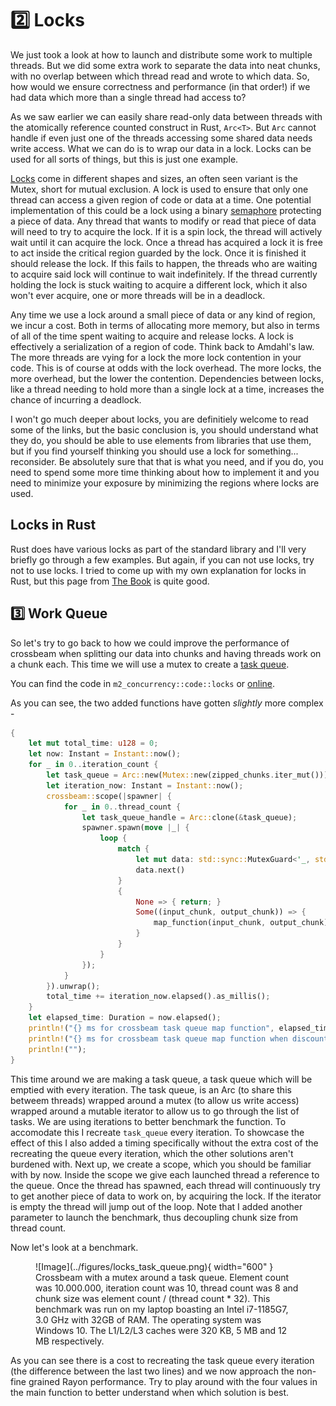 # 2️⃣ Locks
We just took a look at how to launch and distribute some work to multiple threads.
But we did some extra work to separate the data into neat chunks, with no overlap
between which thread read and wrote to which data. So, how would we ensure
correctness and performance (in that order!) if we had data which more than
a single thread had access to?

As we saw earlier we can easily share read-only data between threads with the
atomically reference counted construct in Rust, ```Arc<T>```. But ```Arc```
cannot handle if even just one of the threads accessing some shared data
needs write access. What we can do is to wrap our data in a lock. Locks can
be used for all sorts of things, but this is just one example.

[Locks](https://en.wikipedia.org/wiki/Lock_(computer_science)) come in different shapes and sizes,
an often seen variant is the Mutex, short for mutual exclusion. A lock is used to ensure that only
one thread can access a given region of code or data at a time. One potential implementation of this
could be a lock using a binary
[semaphore](https://en.wikipedia.org/wiki/Semaphore_(programming)) protecting a piece of data.
Any thread that wants to modify or read that piece of data will need to try to acquire the lock.
If it is a spin lock, the thread will actively wait until it can acquire the lock. Once a thread
has acquired a lock it is free to act inside the critical region guarded by the lock. Once it
is finished it should release the lock. If this fails to happen, the threads who are waiting
to acquire said lock will continue to wait indefinitely. If the thread currently holding the lock
is stuck waiting to acquire a different lock, which it also won't ever acquire, one or more threads
will be in a deadlock.

Any time we use a lock around a small piece of data or any kind of region, we incur a cost. Both in
terms of allocating more memory, but also in terms of all of the time spent waiting to acquire and
release locks. A lock is effectively a serialization of a region of code. Think back to Amdahl's
law. The more threads are vying for a lock the more lock contention in your code. This is of course
at odds with the lock overhead. The more locks, the more overhead, but the lower the contention.
Dependencies between locks, like a thread needing to hold more than a single lock at a time,
increases the chance of incurring a deadlock.

I won't go much deeper about locks, you are definitiely welcome to read some of the links, but
the basic conclusion is, you should understand what they do, you should be able to use elements from
libraries that use them, but if you find yourself thinking you should use a lock for something...
reconsider. Be absolutely sure that that is what you need, and if you do, you need to spend some more time
thinking about how to implement it and you need to minimize your exposure by minimizing the regions where locks
are used.

## Locks in Rust
Rust does have various locks as part of the standard library and I'll very briefly go through a few examples.
But again, if you can not use locks, try not to use locks. I tried to come up with my own explanation for
locks in Rust, but this page from [The Book](https://doc.rust-lang.org/book/ch16-03-shared-state.html)
is quite good.

## 3️⃣ Work Queue
So let's try to go back to how we could improve the performance of crossbeam when splitting our data
into chunks and having threads work on a chunk each. This time we will use a mutex to create
a [task queue](https://github.com/ProgrammingRust/mandelbrot/blob/task-queue/src/main.rs).

You can find the code in ```m2_concurrency::code::locks``` or
[online](https://github.com/absorensen/the-guide/tree/main/m2_concurrency/code/locks).

As you can see, the two added functions have gotten *slightly* more complex -

```rust
{
    let mut total_time: u128 = 0;
    let now: Instant = Instant::now();
    for _ in 0..iteration_count {
        let task_queue = Arc::new(Mutex::new(zipped_chunks.iter_mut()));
        let iteration_now: Instant = Instant::now();
        crossbeam::scope(|spawner| {
            for _ in 0..thread_count {
                let task_queue_handle = Arc::clone(&task_queue);
                spawner.spawn(move |_| {
                    loop {
                        match {
                            let mut data: std::sync::MutexGuard<'_, std::slice::IterMut<'_, (&[f32], &mut [f32])>> = task_queue_handle.lock().unwrap();
                            data.next()
                        }
                        {
                            None => { return; }
                            Some((input_chunk, output_chunk)) => {
                                map_function(input_chunk, output_chunk);
                            }
                        }
                    }
                });
            }
        }).unwrap();
        total_time += iteration_now.elapsed().as_millis();
    }
    let elapsed_time: Duration = now.elapsed();
    println!("{} ms for crossbeam task queue map function", elapsed_time.as_millis() as f64);
    println!("{} ms for crossbeam task queue map function when discounting queue creation", total_time as f64);
    println!("");
}
```

This time around we are making a task queue, a task queue which will be emptied with every iteration.
The task queue, is an Arc (to share this betweem threads) wrapped around a mutex (to allow us write access)
wrapped around a mutable iterator to allow us to go through the list of tasks. We are using
iterations to better benchmark the function. To accomodate this I recreate ```task_queue``` every iteration. To
showcase the effect of this I also added a timing specifically without the extra cost of the recreating the
queue every iteration, which the other solutions aren't burdened with. Next up, we create a scope, which
you should be familiar with by now. Inside the scope we give each launched thread a reference to the
queue. Once the thread has spawned, each thread will continuously try to get another piece of data to
work on, by acquiring the lock. If the iterator is empty the thread will jump out of the loop.
Note that I added another parameter to launch the benchmark, thus decoupling chunk size from thread count.

Now let's look at a benchmark.

<figure markdown>
![Image](../figures/locks_task_queue.png){ width="600" }
<figcaption>
Crossbeam with a mutex around a task queue. Element count was 10.000.000, iteration count was 10, thread count was 8
and chunk size was element count / (thread count * 32).
This benchmark was run on my laptop boasting an Intel i7-1185G7, 3.0 GHz with 32GB of RAM. The operating system was
Windows 10. The L1/L2/L3 caches were 320 KB, 5 MB and 12 MB respectively.
</figcaption>
</figure>

As you can see there is a cost to recreating the task queue every iteration (the difference between the last two lines)
and we now approach the non-fine grained Rayon performance. Try to play around with the four values in the main
function to better understand when which solution is best.
